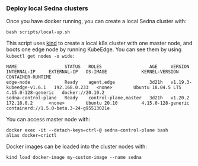 ### Deploy local Sedna clusters

Once you have docker running, you can create a local Sedna cluster with:
```
bash scripts/local-up.sh
```
This script uses [kind](https://kind.sigs.k8s.io/docs/user/quick-start/) to create a 
local k8s cluster with one master node, and boots one edge node by running KubeEdge.
You can see them by using `kubectl get nodes -o wide`:
```shell
NAME                  STATUS   ROLES                  AGE     VERSION                   INTERNAL-IP     EXTERNAL-IP   OS-IMAGE             KERNEL-VERSION       CONTAINER-RUNTIME
edge-node             Ready    agent,edge             3d21h   v1.19.3-kubeedge-v1.6.1   192.168.0.233   <none>        Ubuntu 18.04.5 LTS   4.15.0-128-generic   docker://20.10.2
sedna-control-plane   Ready    control-plane,master   3d21h   v1.20.2                   172.18.0.2      <none>        Ubuntu 20.10         4.15.0-128-generic   containerd://1.5.0-beta.3-24-g95513021e
```

You can access master node with:
```
docker exec -it --detach-keys=ctrl-@ sedna-control-plane bash
alias docker=crictl
```

Docker images can be loaded into the cluster nodes with:
```
kind load docker-image my-custom-image --name sedna
```

